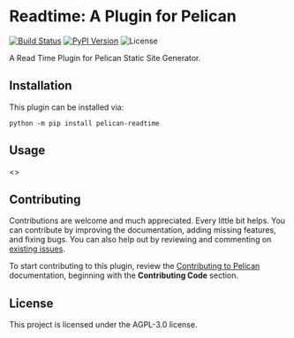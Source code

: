 Readtime: A Plugin for Pelican
====================================================

[![Build Status](https://img.shields.io/github/actions/workflow/status/pelican-plugins/readtime/main.yml?branch=main)](https://github.com/pelican-plugins/readtime/actions)
[![PyPI Version](https://img.shields.io/pypi/v/pelican-readtime)](https://pypi.org/project/pelican-readtime/)
![License](https://img.shields.io/pypi/l/pelican-readtime?color=blue)

A Read Time Plugin for Pelican Static Site Generator.

Installation
------------

This plugin can be installed via:

    python -m pip install pelican-readtime

Usage
-----

<<Add plugin details here>>

Contributing
------------

Contributions are welcome and much appreciated. Every little bit helps. You can contribute by improving the documentation, adding missing features, and fixing bugs. You can also help out by reviewing and commenting on [existing issues][].

To start contributing to this plugin, review the [Contributing to Pelican][] documentation, beginning with the **Contributing Code** section.

[existing issues]: https://github.com/pelican-plugins/readtime/issues
[Contributing to Pelican]: https://docs.getpelican.com/en/latest/contribute.html

License
-------

This project is licensed under the AGPL-3.0 license.
